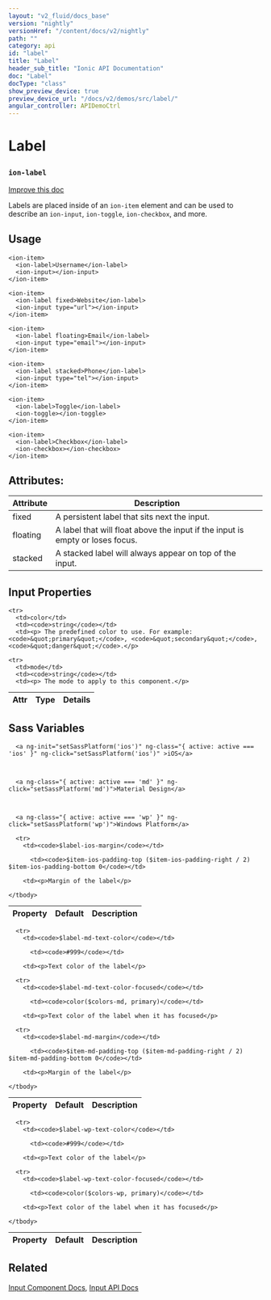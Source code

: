 ```yaml
---
layout: "v2_fluid/docs_base"
version: "nightly"
versionHref: "/content/docs/v2/nightly"
path: ""
category: api
id: "label"
title: "Label"
header_sub_title: "Ionic API Documentation"
doc: "Label"
docType: "class"
show_preview_device: true
preview_device_url: "/docs/v2/demos/src/label/"
angular_controller: APIDemoCtrl 
---
```










<h1 class="api-title">
<a class="anchor" name="label" href="#label"></a>

Label
<h3><code>ion-label</code></h3>






</h1>

<a class="improve-v2-docs" href="http://github.com/driftyco/ionic/edit/master//src/components/label/label.ts#L3">
Improve this doc
</a>






<p>Labels are placed inside of an <code>ion-item</code> element and can be used
to describe an <code>ion-input</code>, <code>ion-toggle</code>, <code>ion-checkbox</code>, and more.</p>




<!-- @usage tag -->

<h2><a class="anchor" name="usage" href="#usage"></a>Usage</h2>

<pre><code class="lang-html">&lt;ion-item&gt;
  &lt;ion-label&gt;Username&lt;/ion-label&gt;
  &lt;ion-input&gt;&lt;/ion-input&gt;
&lt;/ion-item&gt;

&lt;ion-item&gt;
  &lt;ion-label fixed&gt;Website&lt;/ion-label&gt;
  &lt;ion-input type=&quot;url&quot;&gt;&lt;/ion-input&gt;
&lt;/ion-item&gt;

&lt;ion-item&gt;
  &lt;ion-label floating&gt;Email&lt;/ion-label&gt;
  &lt;ion-input type=&quot;email&quot;&gt;&lt;/ion-input&gt;
&lt;/ion-item&gt;

&lt;ion-item&gt;
  &lt;ion-label stacked&gt;Phone&lt;/ion-label&gt;
  &lt;ion-input type=&quot;tel&quot;&gt;&lt;/ion-input&gt;
&lt;/ion-item&gt;

&lt;ion-item&gt;
  &lt;ion-label&gt;Toggle&lt;/ion-label&gt;
  &lt;ion-toggle&gt;&lt;/ion-toggle&gt;
&lt;/ion-item&gt;

&lt;ion-item&gt;
  &lt;ion-label&gt;Checkbox&lt;/ion-label&gt;
  &lt;ion-checkbox&gt;&lt;/ion-checkbox&gt;
&lt;/ion-item&gt;
</code></pre>




<!-- @property tags -->

<h2><a class="anchor" name="attributes" href="#attributes"></a>Attributes:</h2>
<table class="table" style="margin:0;">
<thead>
<tr>
<th>Attribute</th>











<th>Description</th>
</tr>
</thead>
<tbody>

<tr>
<td>
fixed
</td>



<td>
A persistent label that sits next the input.
</td>
</tr>

<tr>
<td>
floating
</td>



<td>
A label that will float above the input if the input is empty or loses focus.
</td>
</tr>

<tr>
<td>
stacked
</td>



<td>
A stacked label will always appear on top of the input.


</td>
</tr>

</tbody>
</table>



<!-- instance methods on the class -->
<!-- input methods on the class -->
<h2><a class="anchor" name="input-properties" href="#input-properties"></a>Input Properties</h2>
<table class="table param-table" style="margin:0;">
  <thead>
    <tr>
      <th>Attr</th>
      <th>Type</th>
      <th>Details</th>
    </tr>
  </thead>
  <tbody>
    
    <tr>
      <td>color</td>
      <td><code>string</code></td>
      <td><p> The predefined color to use. For example: <code>&quot;primary&quot;</code>, <code>&quot;secondary&quot;</code>, <code>&quot;danger&quot;</code>.</p>
</td>
    </tr>
    
    <tr>
      <td>mode</td>
      <td><code>string</code></td>
      <td><p> The mode to apply to this component.</p>
</td>
    </tr>
    
  </tbody>
</table>


  <h2 id="sass-variable-header"><a class="anchor" name="sass-variables" href="#sass-variables"></a>Sass Variables</h2>
  <div id="sass-variables" ng-controller="SassToggleCtrl">
  <div class="sass-platform-toggle">
    
      
      
      <a ng-init="setSassPlatform('ios')" ng-class="{ active: active === 'ios' }" ng-click="setSassPlatform('ios')" >iOS</a>
      
      
      
      <a ng-class="{ active: active === 'md' }" ng-click="setSassPlatform('md')">Material Design</a>
      
      
      
      <a ng-class="{ active: active === 'wp' }" ng-click="setSassPlatform('wp')">Windows Platform</a>
      
      
    
  </div>


  
  <table ng-show="active === 'ios'" id="sass-ios" class="table param-table" style="margin:0;">
    <thead>
      <tr>
        <th>Property</th>
        <th>Default</th>
        <th>Description</th>
      </tr>
    </thead>
    <tbody>
      
      <tr>
        <td><code>$label-ios-margin</code></td>
        
          <td><code>$item-ios-padding-top ($item-ios-padding-right / 2) $item-ios-padding-bottom 0</code></td>
        
        <td><p>Margin of the label</p>
</td>
      </tr>
      
    </tbody>
  </table>
  
  <table ng-show="active === 'md'" id="sass-md" class="table param-table" style="margin:0;">
    <thead>
      <tr>
        <th>Property</th>
        <th>Default</th>
        <th>Description</th>
      </tr>
    </thead>
    <tbody>
      
      <tr>
        <td><code>$label-md-text-color</code></td>
        
          <td><code>#999</code></td>
        
        <td><p>Text color of the label</p>
</td>
      </tr>
      
      <tr>
        <td><code>$label-md-text-color-focused</code></td>
        
          <td><code>color($colors-md, primary)</code></td>
        
        <td><p>Text color of the label when it has focused</p>
</td>
      </tr>
      
      <tr>
        <td><code>$label-md-margin</code></td>
        
          <td><code>$item-md-padding-top ($item-md-padding-right / 2) $item-md-padding-bottom 0</code></td>
        
        <td><p>Margin of the label</p>
</td>
      </tr>
      
    </tbody>
  </table>
  
  <table ng-show="active === 'wp'" id="sass-wp" class="table param-table" style="margin:0;">
    <thead>
      <tr>
        <th>Property</th>
        <th>Default</th>
        <th>Description</th>
      </tr>
    </thead>
    <tbody>
      
      <tr>
        <td><code>$label-wp-text-color</code></td>
        
          <td><code>#999</code></td>
        
        <td><p>Text color of the label</p>
</td>
      </tr>
      
      <tr>
        <td><code>$label-wp-text-color-focused</code></td>
        
          <td><code>color($colors-wp, primary)</code></td>
        
        <td><p>Text color of the label when it has focused</p>
</td>
      </tr>
      
    </tbody>
  </table>
  
</div>



<!-- related link -->

<h2><a class="anchor" name="related" href="#related"></a>Related</h2>

<a href='../../../../components#inputs'>Input Component Docs</a>,
<a href='../../input/Input'>Input API Docs</a><!-- end content block -->


<!-- end body block -->

